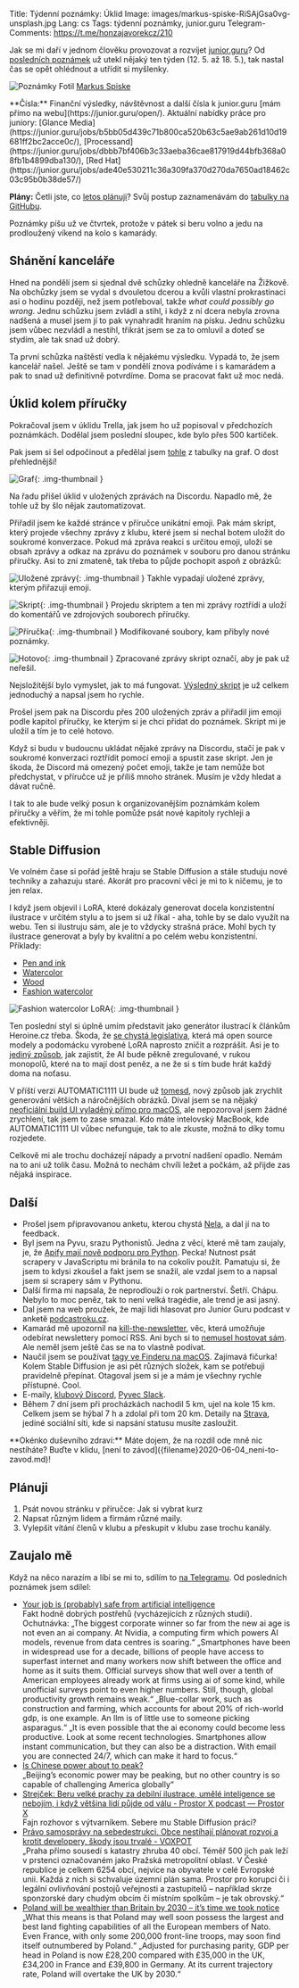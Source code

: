 Title: Týdenní poznámky: Úklid
Image: images/markus-spiske-RiSAjGsa0vg-unsplash.jpg
Lang: cs
Tags: týdenní poznámky, junior.guru
Telegram-Comments: https://t.me/honzajavorekcz/210

Jak se mi daří v jednom člověku provozovat a rozvíjet [junior.guru](https://junior.guru/)?
Od [posledních poznámek]({filename}2023-05-12_tydenni-poznamky-katalog-kurzu-a-uklid-v-trellu.md) už utekl nějaký ten týden (12. 5. až 18. 5.), tak nastal čas se opět ohlédnout a utřídit si myšlenky.

![Poznámky]({static}/images/markus-spiske-RiSAjGsa0vg-unsplash.jpg)
Fotil [Markus Spiske](https://unsplash.com/@markusspiske)

<div class="alert alert-warning" role="alert" markdown="1">
**Čísla:** Finanční výsledky, návštěvnost a další čísla k junior.guru [mám přímo na webu](https://junior.guru/open/).
Aktuální nabídky práce pro juniory: [Glance Media](https://junior.guru/jobs/b5bb05d439c71b800ca520b63c5ae9ab261d10d19681ff2bc2acce0c/), [Processand](https://junior.guru/jobs/dbbb7bf406b3c33aeba36cae817919d44bfb368a08fb1b4899dba130/), [Red Hat](https://junior.guru/jobs/ade40e530211c36a309fa370d270da7650ad18462c03c95b0b38de57/)

**Plány:** Četli jste, co [letos plánuji]({filename}2022-12-26_strategie-na-2023.md)?
Svůj postup zaznamenávám do [tabulky na GitHubu](https://github.com/orgs/juniorguru/projects/1/).
</div>

Poznámky píšu už ve čtvrtek, protože v pátek si beru volno a jedu na prodloužený víkend na kolo s kamarády.

## Shánění kanceláře

Hned na pondělí jsem si sjednal dvě schůzky ohledně kanceláře na Žižkově.
Na obchůzky jsem se vydal s dvouletou dcerou a kvůli vlastní prokrastinaci asi o hodinu později, než jsem potřeboval, takže _what could possibly go wrong_.
Jednu schůzku jsem zvládl a stihl, i když z ní dcera nebyla zrovna nadšená a musel jsem jí to pak vynahradit hraním na písku.
Jednu schůzku jsem vůbec nezvládl a nestihl, třikrát jsem se za to omluvil a doteď se stydím, ale tak snad už dobrý.

Ta první schůzka naštěstí vedla k nějakému výsledku.
Vypadá to, že jsem kancelář našel.
Ještě se tam v pondělí znova podíváme i s kamarádem a pak to snad už definitivně potvrdíme.
Doma se pracovat fakt už moc nedá.


## Úklid kolem příručky

Pokračoval jsem v úklidu Trella, jak jsem ho už popisoval v předchozích poznámkách.
Dodělal jsem poslední sloupec, kde bylo přes 500 kartiček.

Pak jsem si šel odpočinout a předělal jsem [tohle](https://junior.guru/open/#prirucka) z tabulky na graf.
O dost přehlednější!

![Graf]({static}/images/screenshot-2023-05-18-at-17-11-20.png){: .img-thumbnail }

Na řadu přišel úklid v uložených zprávách na Discordu.
Napadlo mě, že tohle už by šlo nějak zautomatizovat.

Přiřadil jsem ke každé stránce v příručce unikátní emoji.
Pak mám skript, který projede všechny zprávy z klubu, které jsem si nechal botem uložit do soukromé konverzace.
Pokud má zpráva reakci s určitou emoji, uloží se obsah zprávy a odkaz na zprávu do poznámek v souboru pro danou stránku příručky.
Asi to zní zmateně, tak třeba to půjde pochopit aspoň z obrázků:

![Uložené zprávy]({static}/images/screenshot-2023-05-18-at-13-14-50.png){: .img-thumbnail }
Takhle vypadají uložené zprávy, kterým přiřazuji emoji.

![Skript]({static}/images/screenshot-2023-05-18-at-13-16-58.png){: .img-thumbnail }
Projedu skriptem a ten mi zprávy roztřídí a uloží do komentářů ve zdrojových souborech příručky.

![Příručka]({static}/images/screenshot-2023-05-18-at-13-18-08.png){: .img-thumbnail }
Modifikované soubory, kam přibyly nové poznámky.

![Hotovo]({static}/images/screenshot-2023-05-18-at-13-17-40.png){: .img-thumbnail }
Zpracované zprávy skript označí, aby je pak už neřešil.

Nejsložitější bylo vymyslet, jak to má fungovat.
[Výsledný skript](https://github.com/honzajavorek/junior.guru/blob/a1044b12c619b22af7079a3361750f470e051e2f/juniorguru/cli/notes.py) je už celkem jednoduchý a napsal jsem ho rychle.

Prošel jsem pak na Discordu přes 200 uložených zpráv a přiřadil jim emoji podle kapitol příručky, ke kterým si je chci přidat do poznámek.
Skript mi je uložil a tím je to celé hotovo.

Když si budu v budoucnu ukládat nějaké zprávy na Discordu, stačí je pak v soukromé konverzaci roztřídit pomocí emoji a spustit zase skript.
Jen je škoda, že Discord má omezený počet emoji, takže je tam nemůže bot předchystat, v příručce už je příliš mnoho stránek.
Musím je vždy hledat a dávat ručně.

I tak to ale bude velký posun k organizovanějším poznámkám kolem příručky a věřím, že mi tohle pomůže psát nové kapitoly rychleji a efektivněji.


## Stable Diffusion

Ve volném čase si pořád ještě hraju se Stable Diffusion a stále studuju nové techniky a zahazuju staré. Akorát pro pracovní věci je mi to k ničemu, je to jen relax.

I když jsem objevil i LoRA, které dokázaly generovat docela konzistentní ilustrace v určitém stylu a to jsem si už říkal - aha, tohle by se dalo využít na webu. Ten si ilustruju sám, ale je to vždycky strašná práce. Mohl bych ty ilustrace generovat a byly by kvalitní a po celém webu konzistentní. Příklady:

- [Pen and ink](https://civitai.com/models/51458/pen-and-ink)
- [Watercolor](https://civitai.com/models/56082/watercolor-painting-vizsumit-or-lora)
- [Wood](https://civitai.com/models/45058)
- [Fashion watercolor](https://civitai.com/models/65466/fashion-watercolor)

![Fashion watercolor LoRA]({static}/images/screenshot-2023-05-18-at-18-48-51.png){: .img-thumbnail }

Ten poslední styl si úplně umím představit jako generátor ilustrací k článkům Heroine.cz třeba.
Škoda, že [se chystá legislativa](https://technomancers.ai/eu-ai-act-to-target-us-open-source-software/), která má open source modely a podomácku vyrobené LoRA naprosto zničit a rozprášit.
Asi je to [jediný způsob](https://simonwillison.net/2023/May/4/no-moat/), jak zajistit, že AI bude pěkně zregulované, v rukou monopolů, které na to mají dost peněz, a ne že si s tím bude hrát každý doma na noťasu.

V příští verzi AUTOMATIC1111 UI bude už [tomesd](https://github.com/AUTOMATIC1111/stable-diffusion-webui/pull/9256), nový způsob jak zrychlit generování větších a náročnějších obrázků.
Díval jsem se na nějaký [neoficiální build UI vyladěný přímo pro macOS](https://github.com/brkirch/stable-diffusion-webui/releases), ale nepozoroval jsem žádné zrychlení, tak jsem to zase smazal.
Kdo máte intelovský MacBook, kde AUTOMATIC1111 UI vůbec nefunguje, tak to ale zkuste, možná to díky tomu rozjedete.

Celkově mi ale trochu docházejí nápady a prvotní nadšení opadlo.
Nemám na to ani už tolik času.
Možná to nechám chvíli ležet a počkám, až přijde zas nějaká inspirace.


## Další

-   Prošel jsem připravovanou anketu, kterou chystá [Nela](https://www.nelaprovazi.cz/), a dal jí na to feedback.
-   Byl jsem na Pyvu, srazu Pythonistů.
    Jedna z věcí, které mě tam zaujaly, je, že [Apify mají nově podporu pro Python](https://docs.apify.com/sdk/python/).
    Pecka!
    Nutnost psát scrapery v JavaScriptu mi bránila to na cokoliv použít.
    Pamatuju si, že jsem to kdysi zkoušel a fakt jsem se snažil, ale vzdal jsem to a napsal jsem si scrapery sám v Pythonu.
-   Další firma mi napsala, že neprodlouží o rok partnerství.
    Šetří.
    Chápu.
    Nebylo to moc peněz, tak to není velká tragédie, ale trend je asi jasný.
-   Dal jsem na web proužek, že mají lidi hlasovat pro Junior Guru podcast v anketě [podcastroku.cz](https://www.podcastroku.cz/).
-   Kamarád mě upozornil na [kill-the-newsletter](https://github.com/leafac/kill-the-newsletter), věc, která umožňuje odebírat newslettery pomocí RSS.
    Ani bych si to [nemusel hostovat sám](https://kill-the-newsletter.com/).
    Ale neměl jsem ještě čas se na to vlastně podívat.
-   Naučil jsem se používat [tagy ve Finderu na macOS](https://support.apple.com/guide/mac-help/tag-files-and-folders-mchlp15236/mac).
    Zajímavá fičurka!
    Kolem Stable Diffusion je asi pět různých složek, kam se potřebuji pravidelně přepínat.
    Otagoval jsem si je a mám je všechny rychle přístupné.
    Cool.
-   E-maily, [klubový Discord](https://junior.guru/club/), [Pyvec Slack](https://docs.pyvec.org/operations/support.html#sit-kontaktu).
-   Během 7 dní jsem při procházkách nachodil 5 km, ujel na kole 15 km. Celkem jsem se hýbal 7 h a zdolal při tom 20 km.
    Detaily na [Strava](https://www.strava.com/athletes/31242569), jediné sociální síti, kde si napsání statusu musíte zasloužit.

<div class="alert alert-warning" role="alert" markdown="1">
**Okénko duševního zdraví:**
Máte dojem, že na rozdíl ode mně nic nestíháte?
Buďte v klidu, [není to závod]({filename}2020-06-04_neni-to-zavod.md)!
</div>

## Plánuji

1. Psát novou stránku v příručce: Jak si vybrat kurz
2. Napsat různým lidem a firmám různé maily.
3. Vylepšit vítání členů v klubu a přeskupit v klubu zase trochu kanály.

## Zaujalo mě

Když na něco narazím a líbí se mi to, sdílím to [na Telegramu](https://t.me/honzajavorekcz).
Od posledních poznámek jsem sdílel:

- [Your job is (probably) safe from artificial intelligence](https://www.economist.com/finance-and-economics/2023/05/07/your-job-is-probably-safe-from-artificial-intelligence)<br>Fakt hodně dobrých postřehů (vycházejících z různých studií). Ochutnávka: „The biggest corporate winner so far from the new ai age is not even an ai company. At Nvidia, a computing firm which powers AI models, revenue from data centres is soaring.“ „Smartphones have been in widespread use for a decade, billions of people have access to superfast internet and many workers now shift between the office and home as it suits them. Official surveys show that well over a tenth of American employees already work at firms using ai of some kind, while unofficial surveys point to even higher numbers. Still, though, global productivity growth remains weak.“ „Blue-collar work, such as construction and farming, which accounts for about 20% of rich-world gdp, is one example. An llm is of little use to someone picking asparagus.“ „It is even possible that the ai economy could become less productive. Look at some recent technologies. Smartphones allow instant communication, but they can also be a distraction. With email you are connected 24/7, which can make it hard to focus.“
- [Is Chinese power about to peak?](https://www.economist.com/leaders/2023/05/11/is-chinese-power-about-to-peak?utm_medium=social-media.content.np&utm_source=twitter&utm_campaign=editorial-social&utm_content=discovery.content)<br>„Beijing’s economic power may be peaking, but no other country is so capable of challenging America globally“
- [Strejček: Beru velké prachy za debilní ilustrace, umělé inteligence se nebojím, i když většina lidí půjde od válu - Prostor X podcast — Prostor X](https://overcast.fm/+Wv2QlvpYA)<br>Fajn rozhovor s výtvarníkem. Sebere mu Stable Diffusion práci?
- [Právo samosprávy na sebedestrukci. Obce nestíhají plánovat rozvoj a krotit developery, škody jsou trvalé - VOXPOT](https://www.voxpot.cz/pravo-samospravy-na-sebedestrukci-obce-nestihaji-planovat-rozvoj-a-krotit-developery-skody-jsou-trvale/)<br>„Praha přímo sousedí s katastry zhruba 40 obcí. Téměř 500 jich pak leží v prstenci označovaném jako Pražská metropolitní oblast. V České republice je celkem 6254 obcí, nejvíce na obyvatele v celé Evropské unii. Každá z nich si schvaluje územní plán sama. Prostor pro korupci či i legální ovlivňování postojů veřejnosti a zastupitelů – například skrze sponzorské dary chudým obcím či místním spolkům – je tak obrovský.“
- [Poland will be wealthier than Britain by 2030 – it’s time we took notice](https://www.telegraph.co.uk/business/2023/05/07/poland-europe-superpower-communism-putin-military/)<br>„What this means is that Poland may well soon possess the largest and best land fighting capabilities of all the European members of Nato. Even France, with only some 200,000 front-line troops, may soon find itself outnumbered by Poland.“ „Adjusted for purchasing parity, GDP per head in Poland is now £28,200 compared with £35,000 in the UK, £34,200 in France and £39,800 in Germany. At its current trajectory rate, Poland will overtake the UK by 2030.“
